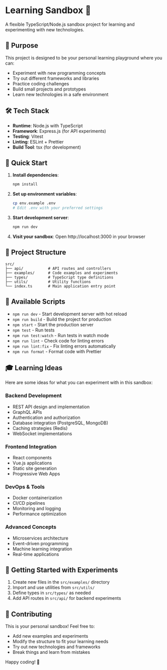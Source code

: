 # Learning Sandbox 🚀

A flexible TypeScript/Node.js sandbox project for learning and experimenting with new technologies.

## 🎯 Purpose

This project is designed to be your personal learning playground where you can:
- Experiment with new programming concepts
- Try out different frameworks and libraries
- Practice coding challenges
- Build small projects and prototypes
- Learn new technologies in a safe environment

## 🛠️ Tech Stack

- **Runtime**: Node.js with TypeScript
- **Framework**: Express.js (for API experiments)
- **Testing**: Vitest
- **Linting**: ESLint + Prettier
- **Build Tool**: tsx (for development)

## 🚀 Quick Start

1. **Install dependencies**:
   ```bash
   npm install
   ```

2. **Set up environment variables**:
   ```bash
   cp env.example .env
   # Edit .env with your preferred settings
   ```

3. **Start development server**:
   ```bash
   npm run dev
   ```

4. **Visit your sandbox**:
   Open http://localhost:3000 in your browser

## 📁 Project Structure

```
src/
├── api/           # API routes and controllers
├── examples/      # Code examples and experiments
├── types/         # TypeScript type definitions
├── utils/         # Utility functions
└── index.ts       # Main application entry point
```

## 🧪 Available Scripts

- `npm run dev` - Start development server with hot reload
- `npm run build` - Build the project for production
- `npm start` - Start the production server
- `npm test` - Run tests
- `npm run test:watch` - Run tests in watch mode
- `npm run lint` - Check code for linting errors
- `npm run lint:fix` - Fix linting errors automatically
- `npm run format` - Format code with Prettier

## 🎓 Learning Ideas

Here are some ideas for what you can experiment with in this sandbox:

### Backend Development
- REST API design and implementation
- GraphQL APIs
- Authentication and authorization
- Database integration (PostgreSQL, MongoDB)
- Caching strategies (Redis)
- WebSocket implementations

### Frontend Integration
- React components
- Vue.js applications
- Static site generation
- Progressive Web Apps

### DevOps & Tools
- Docker containerization
- CI/CD pipelines
- Monitoring and logging
- Performance optimization

### Advanced Concepts
- Microservices architecture
- Event-driven programming
- Machine learning integration
- Real-time applications

## 📝 Getting Started with Experiments

1. Create new files in the `src/examples/` directory
2. Import and use utilities from `src/utils/`
3. Define types in `src/types/` as needed
4. Add API routes in `src/api/` for backend experiments

## 🤝 Contributing

This is your personal sandbox! Feel free to:
- Add new examples and experiments
- Modify the structure to fit your learning needs
- Try out new technologies and frameworks
- Break things and learn from mistakes

Happy coding! 🎉
